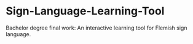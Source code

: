# Sign-Language-Learning-Tool
Bachelor degree final work: An interactive learning tool for Flemish sign language.
